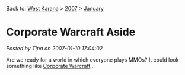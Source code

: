 Back to: [West Karana](/posts/westkarana.md) > [2007](/posts/2007/westkarana.md) > [January](./westkarana.md)
# Corporate Warcraft Aside

*Posted by Tipa on 2007-01-10 17:04:02*

Are we ready for a world in which everyone plays MMOs? It could look something like [Corporate Warcraft](../../../index.php/2007/01/10/corporate-warcraft/)...

